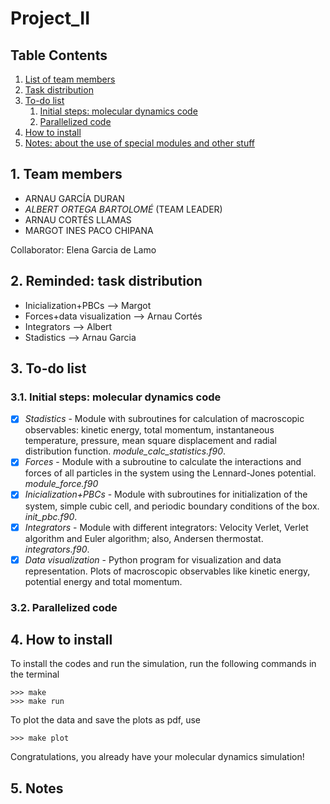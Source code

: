 # Project_II

## Table Contents

1. [ List of team members ](#1-team)
2. [ Task distribution ](#2-task)
3. [ To-do list ](#3-list)
   1. [ Initial steps: molecular dynamics code ](#3.1-init)
   2. [ Parallelized code ](#3.2-para)
4. [ How to install ](#4-install)
5. [ Notes: about the use of special modules and other stuff ](#5-notes)


<a name="1-team"></a>
## 1. Team members 

* ARNAU GARCÍA DURAN
* *ALBERT ORTEGA BARTOLOMÉ* (TEAM LEADER)
* ARNAU CORTÉS LLAMAS
* MARGOT INES PACO CHIPANA

Collaborator: Elena Garcia de Lamo

 <a name="2-task"></a>
## 2. Reminded: task distribution

* Inicialization+PBCs --> Margot
* Forces+data visualization --> Arnau Cortés
* Integrators --> Albert
* Stadistics --> Arnau Garcia

<a name="3-list"></a>
## 3. To-do list 

<a name="3.1-init"></a>
### 3.1. Initial steps: molecular dynamics code 
- [x] *Stadistics* - Module with subroutines for calculation of macroscopic observables: kinetic energy, total momentum, instantaneous temperature, pressure, mean square displacement and radial distribution function. *module_calc_statistics.f90*.
- [x] *Forces* - Module with a subroutine to calculate the interactions and forces of all particles in the system using the Lennard-Jones potential. *module_force.f90*
- [x] *Inicialization+PBCs* - Module with subroutines for initialization of the system, simple cubic cell, and periodic boundary conditions of the box. *init_pbc.f90*.
- [x] *Integrators* - Module with different integrators: Velocity Verlet, Verlet algorithm and Euler algorithm; also, Andersen thermostat. *integrators.f90*. 
- [x] *Data visualization* - Python program for visualization and data representation. Plots of macroscopic observables like kinetic energy, potential energy and total momentum.

<a name="3.2-para"></a>
### 3.2. Parallelized code 

<a name="4-install"></a>
## 4. How to install 
To install the codes and run the simulation, run the following commands in the terminal

```shell
>>> make 
>>> make run
```

To plot the data and save the plots as pdf, use

```shell
>>> make plot
```

Congratulations, you already have your molecular dynamics simulation!

<a name="5-notes"></a>
## 5. Notes 
